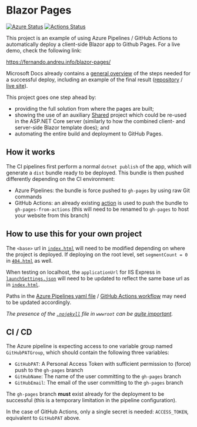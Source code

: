 # Blazor Pages

[![Azure Status](https://dev.azure.com/fernandreu-public/BlazorPages/_apis/build/status/fernandreu.blazor-pages?branchName=master)](https://dev.azure.com/fernandreu-public/BlazorPages/_build/latest?definitionId=6?branchName=master)
[![Actions Status](https://https://github.com/data-2go/data-2go/workflows/gh-pages/badge.svg)](https://github.com/github.com/data-2go/actions)


This project is an example of using Azure Pipelines / GitHub Actions to automatically deploy a client-side
Blazor app to Github Pages. For a live demo, check the following link:

https://fernando.andreu.info/blazor-pages/

Microsoft Docs already contains a [general overview](https://docs.microsoft.com/en-us/aspnet/core/host-and-deploy/blazor/client-side?view=aspnetcore-3.1#github-pages)
of the steps needed for a successful deploy, including an example of the final result 
([repository](https://github.com/blazor-demo/blazor-demo.github.io) / [live site](https://blazor-demo.github.io/)).


This project goes one step ahead by:

- providing the full solution from where the pages are built;
- showing the use of an auxiliary [Shared](src/Shared) project which could be re-used in
  the ASP.NET Core server (similarly to how the combined client- and server-side Blazor
  template does); and
- automating the entire build and deployment to GitHub Pages.


## How it works

The CI pipelines first perform a normal `dotnet publish` of the app, which will generate
a `dist` bundle ready to be deployed. This bundle is then pushed differently depending on
the CI environment:

- Azure Pipelines: the bundle is force pushed to `gh-pages` by using raw Git
commands
- GitHub Actions: an already existing [action](https://github.com/marketplace/actions/deploy-to-github-pages)
is used to push the bundle to `gh-pages-from-actions` (this will need to be renamed to
`gh-pages` to host your website from this branch)


## How to use this for your own project

The `<base>` url in [`index.html`](src/Client/wwwroot/index.html) will need to be modified 
depending on where the project is deployed. If deploying on the root level, set 
`segmentCount = 0` in [`404.html`](src/Client/wwwroot/404.html) as well.

When testing on localhost, the `applicationUrl` for IIS Express in 
[`launchSettings.json`](src/Client/Properties/launchSettings.json) will need to be updated to 
reflect the same base url as in [`index.html`](src/Client/wwwroot/index.html).

Paths in the [Azure Pipelines yaml file](azure-pipelines.yml) / [GitHub Actions workflow](.github/workflows/gh-pages.yml)
may need to be updated accordingly.

*The presence of the [`.nojekyll`](src/Client/wwwroot/.nojekyll) file in `wwwroot` can be 
[quite important](https://help.github.com/en/articles/files-that-start-with-an-underscore-are-missing).*


## CI / CD

The Azure pipeline is expecting access to one variable group named `GitHubPATGroup`, which
should contain the following three variables:

- `GitHubPAT`: A Personal Access Token with sufficient permission to (force) push to the `gh-pages` branch
- `GitHubName`: The name of the user committing to the `gh-pages` branch
- `GitHubEmail`: The email of the user committing to the `gh-pages` branch

The `gh-pages` branch **must** exist already for the deployment to be successful (this
is a temporary limitation in the pipeline configuration).

In the case of GitHub Actions, only a single secret is needed: `ACCESS_TOKEN`, equivalent to `GitHubPAT` above. 
